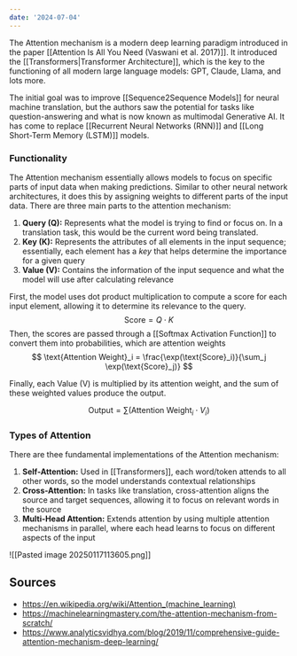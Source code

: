 ```yaml
---
date: '2024-07-04'
---
```


The Attention mechanism is a modern deep learning paradigm introduced in the paper [[Attention Is All You Need (Vaswani et al. 2017)]]. It introduced the [[Transformers|Transformer Architecture]], which is the key to the functioning of all modern large language models: GPT, Claude, Llama, and lots more.

The initial goal was to improve [[Sequence2Sequence Models]] for neural machine translation, but the authors saw the potential for tasks like question-answering and what is now known as multimodal Generative AI. It has come to replace [[Recurrent Neural Networks (RNN)]] and [[Long Short-Term Memory (LSTM)]] models.
### Functionality
The Attention mechanism essentially allows models to focus on specific parts of input data when making predictions. Similar to other neural network architectures, it does this by assigning weights to different parts of the input data. There are three main parts to the attention mechanism:
1. **Query (Q):** Represents what the model is trying to find or focus on. In a translation task, this would be the current word being translated.
2. **Key (K):** Represents the attributes of all elements in the input sequence; essentially, each element has a *key* that helps determine the importance for a given query
3. **Value (V):** Contains the information of the input sequence and what the model will use after calculating relevance

First, the model uses dot product multiplication to compute a score for each input element, allowing it to determine its relevance to the query.
$$\text{Score} = Q \cdot K$$
Then, the scores are passed through a [[Softmax Activation Function]] to convert them into probabilities, which are attention weights
$$
\text{Attention Weight}_i = \frac{\exp(\text{Score}_i)}{\sum_j \exp(\text{Score}_j)}
$$

Finally, each Value (V) is multiplied by its attention weight, and the sum of these weighted values produce the output.

$$
\text{Output} = \sum (\text{Attention Weight}_i \cdot V_i)
$$
### Types of Attention
There are thee fundamental implementations of the Attention mechanism:
1. **Self-Attention:** Used in [[Transformers]], each word/token attends to all other words, so the model understands contextual relationships
2. **Cross-Attention:** In tasks like translation, cross-attention aligns the source and target sequences, allowing it to focus on relevant words in the source
3. **Multi-Head Attention:** Extends attention by using multiple attention mechanisms in parallel, where each head learns to focus on different aspects of the input

![[Pasted image 20250117113605.png]]
## Sources
- https://en.wikipedia.org/wiki/Attention_(machine_learning)
- https://machinelearningmastery.com/the-attention-mechanism-from-scratch/
- https://www.analyticsvidhya.com/blog/2019/11/comprehensive-guide-attention-mechanism-deep-learning/
